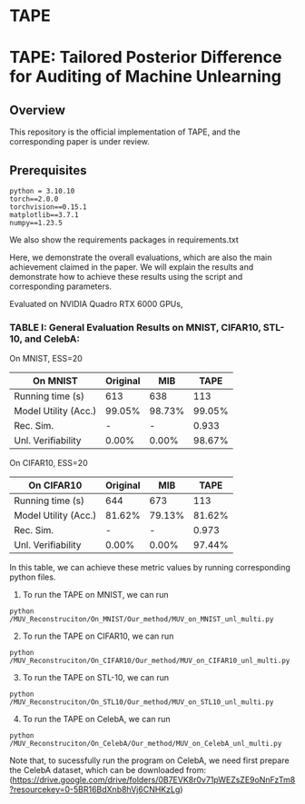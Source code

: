 # TAPE

# TAPE: Tailored Posterior Difference for Auditing of Machine Unlearning
## Overview
This repository is the official implementation of TAPE, and the corresponding paper is under review.


## Prerequisites

```
python = 3.10.10
torch==2.0.0
torchvision==0.15.1
matplotlib==3.7.1
numpy==1.23.5
```

We also show the requirements packages in requirements.txt

Here, we demonstrate the overall evaluations, which are also the main achievement claimed in the paper. We will explain the results and demonstrate how to achieve these results using the script and corresponding parameters.

Evaluated on NVIDIA Quadro RTX 6000 GPUs,
### TABLE I: General Evaluation Results on MNIST, CIFAR10, STL-10, and CelebA:

On MNIST, ESS=20

| On MNIST             | Original    | MIB      |   TAPE   | 
| --------             | --------    | -------- | -------- |  
| Running time (s)     | 613         | 638      |  113     |  
| Model Utility (Acc.) | 99.05%      | 98.73%   | 99.05%   |   
| Rec. Sim.            | -           | -        |   0.933  |  
| Unl. Verifiability  | 0.00%       | 0.00%    | 98.67%   |  
 
On CIFAR10, ESS=20

| On CIFAR10           | Original    | MIB      |   TAPE   | 
| --------             | --------    | -------- | -------- |  
| Running time (s)     | 644         | 673      |  113     |  
| Model Utility (Acc.) | 81.62%      | 79.13%   | 81.62%   |   
| Rec. Sim.            | -           | -        | 0.973    |  
| Unl. Verifiability  | 0.00%       | 0.00%    | 97.44%   |  

In this table, we can achieve these metric values by running corresponding python files.


1. To run the TAPE on MNIST, we can run
```
python /MUV_Reconstruciton/On_MNIST/Our_method/MUV_on_MNIST_unl_multi.py
```

2. To run the TAPE on CIFAR10, we can run

```
python /MUV_Reconstruciton/On_CIFAR10/Our_method/MUV_on_CIFAR10_unl_multi.py
```

3. To run the TAPE on STL-10, we can run

```
python /MUV_Reconstruciton/On_STL10/Our_method/MUV_on_STL10_unl_multi.py
```

4. To run the TAPE on CelebA, we can run

```
python /MUV_Reconstruciton/On_CelebA/Our_method/MUV_on_CelebA_unl_multi.py
```
Note that, to sucessfully run the program on CelebA, we need first prepare the CelebA dataset, which can be downloaded from: 
(https://drive.google.com/drive/folders/0B7EVK8r0v71pWEZsZE9oNnFzTm8?resourcekey=0-5BR16BdXnb8hVj6CNHKzLg)